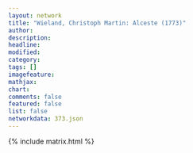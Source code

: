 ```yaml
---
layout: network
title: "Wieland, Christoph Martin: Alceste (1773)"
author:
description:
headline:
modified:
category:
tags: []
imagefeature: 
mathjax: 
chart: 
comments: false
featured: false
list: false
networkdata: 373.json
---
```

{% include matrix.html %}
